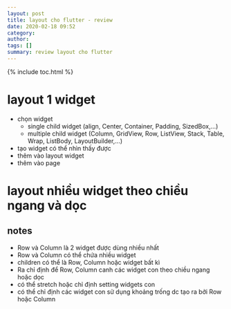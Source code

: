 ```yaml
---
layout: post
title: layout cho flutter - review
date: 2020-02-18 09:52
category: 
author: 
tags: []
summary: review layout cho flutter
---
```

{% include toc.html %}

# layout 1 widget
- chọn widget 
  - single child widget (align, Center, Container, Padding, SizedBox,...)
  - multiple child widget (Column, GridView, Row, ListView, Stack, Table, Wrap, ListBody, LayoutBuilder,...)
- tạo widget có thể nhìn thấy được 
- thêm vào layout widget
- thêm vào page

# layout nhiều widget theo chiều ngang và dọc 
## notes
- Row và Column là 2 widget được dùng nhiều nhất
- Row và Column có thể chứa nhiều widget
- children có thể là Row, Column hoặc widget bất kì 
- Ra chỉ định để Row, Column canh các widget con theo chiều ngang hoặc dọc 
- có thể stretch hoặc chỉ định setting widgets con 
- có thể chỉ định các widget con sử dụng khoảng trống dc tạo ra bởi Row hoặc Column


